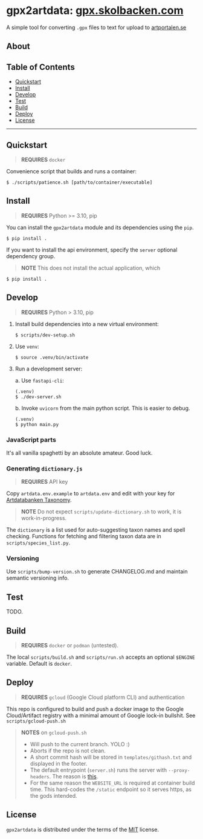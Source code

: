 # gpx2artdata: [gpx.skolbacken.com](https://gpx.skolbacken.com)
A simple tool for converting `.gpx` files to text for upload to [artportalen.se](https://artportalen.se) 

## About


## Table of Contents
- [Quickstart](#quickstart)
- [Install](#install)
- [Develop](#develop)
- [Test](#test)
- [Build](#build)
- [Deploy](#deploy)
- [License](#license)

-----

## Quickstart
> **REQUIRES** `docker`

Convenience script that builds and runs a container:
```
$ ./scripts/patience.sh [path/to/container/executable]
```

## Install
> **REQUIRES** Python >= 3.10, pip

You can install the `gpx2artdata` module and its dependencies using the `pip`. 
```console
$ pip install .
```
If you want to install the api environment, specify the `server` optional dependency group.
> **NOTE** This does not install the actual application, which 
```console
$ pip install .
```


## Develop
> **REQUIRES** Python > 3.10, pip

1. Install build dependencies into a new virtual environment:
    ```console
    $ scripts/dev-setup.sh
    ```
2. Use `venv`:
    ```console
    $ source .venv/bin/activate 
    ```
3. Run a development server:
    
    a. Use `fastapi-cli`:
    ```console
    (.venv)
    $ ./dev-server.sh
    ```

    b. Invoke `uvicorn` from the main python script. This is easier to debug.
    ```console
    (.venv) 
    $ python main.py
    ```

### JavaScript parts
It's all vanilla spaghetti by an absolute amateur. Good luck.

### Generating `dictionary.js`
> **REQUIRES** API key

Copy `artdata.env.example` to `artdata.env` and edit with your key for [Artdatabanken Taxonomy](https://api-portal.artdatabanken.se/product#product=taxonomy).

> **NOTE** Do not expect `scripts/update-dictionary.sh` to work, it is work-in-progress.

The `dictionary` is a list used for auto-suggesting taxon names and spell checking.
Functions for fetching and filtering taxon data are in `scripts/species_list.py`.  

### Versioning
Use `scripts/bump-version.sh` to generate CHANGELOG.md and maintain semantic versioning info. 

## Test
TODO.

## Build
> **REQUIRES** `docker` or `podman` (untested). 

The local `scripts/build.sh` and `scripts/run.sh` accepts an optional `$ENGINE` variable. Default is `docker`.

## Deploy
> **REQUIRES** `gcloud` (Google Cloud platform CLI) and authentication

This repo is configured to build and push a docker image to the Google Cloud/Artifact registry with a minimal amount of Google lock-in bullshit. See `scripts/gcloud-push.sh`

> **NOTES** on `gcloud-push.sh`
> 
> - Will push to the current branch. YOLO :)
> - Aborts if the repo is not clean.
> - A short commit hash will be stored in `templates/githash.txt` and displayed in the footer.
> - The default entrypoint (`server.sh`) runs the server with `--proxy-headers`. The reason is [this](https://www.googlecloudcommunity.com/gc/Serverless/Containerized-FastAPI-app-using-Uvicorn-serving-JS-amp-CSS/m-p/681551).
> - For the same reason the `WEBSITE_URL` is required at container build time. This hard-codes the `/static` endpoint so it serves https, as the gods intended.   


## License

`gpx2artdata` is distributed under the terms of the [MIT](https://spdx.org/licenses/MIT.html) license.
